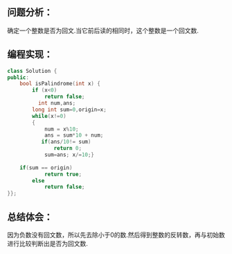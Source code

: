 ## 问题分析：
确定一个整数是否为回文.当它前后读的相同时，这个整数是一个回文数.
## 编程实现：
```c++
class Solution {
public:
    bool isPalindrome(int x) {
        if (x<0)  
            return false;
          int num,ans;  
        long int sum=0,origin=x;
        while(x!=0)  
        {  
            num = x%10;  
            ans = sum*10 + num;  
           if(ans/10!= sum)
               return 0;
            sum=ans; x/=10;}
        
    if(sum == origin)  
            return true;  
        else  
            return false;
}};
```
## 总结体会：
因为负数没有回文数，所以先去除小于0的数.然后得到整数的反转数，再与初始数进行比较判断出是否为回文数.